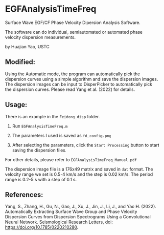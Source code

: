 # EGFAnalysisTimeFreq

Surface Wave EGF/CF Phase Velocity Dipersion Analysis Software.

The software can do individual, semiautomated or automated phase velocity dispersion measurements.

by Huajian Yao, USTC

## Modified: 

Using the Automatic mode, the program can automatically pick the dispersion curves using a simple algorithm and save the dispersion images. The dispersion images can be input to DisperPicker to automatically pick the dispersion curves. Please read Yang et al. (2022) for details.

## Usage:

There is an example in the `Feidong_disp` folder. 

1. Run `EGFAnalysisTimeFreq.m`

2. The parameters I used is saved as `fd_config.png`

3. After selecting the parameters, click the `Start Processing` button to start saving the dispersion files.

For other details, please refer to `EGFAnalysisTimeFreq_Manual.pdf` 

The dispersion image file is a 176x49 matrix and saved in `dat` format. The velocity range we set is 0.5-4 km/s and the step is 0.02 km/s. The period range is 0.2-5 s with a step of 0.1 s. 

## References:
Yang, S., Zhang, H., Gu, N., Gao, J., Xu, J., Jin, J., Li, J., and Yao H. (2022). Automatically Extracting Surface Wave Group and Phase Velocity Dispersion Curves from Dispersion Spectrograms Using a Convolutional Neural Network. Seismological Research Letters, doi: https://doi.org/10.1785/0220210280.
